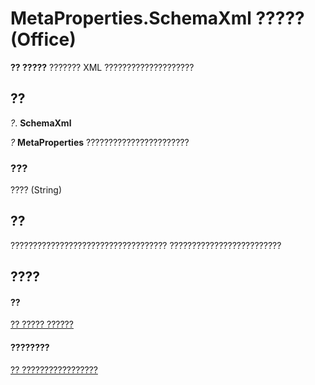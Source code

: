 
# MetaProperties.SchemaXml ????? (Office)

 **?? ?????** ??????? XML ????????????????????


## ??

 _?_. **SchemaXml**

 _?_ **MetaProperties** ???????????????????????


### ???

???? (String)


## ??

??????????????????????????????????? ?????????????????????????


## ????


#### ??


[?? ????? ??????](957a6e06-3348-b180-3655-06ffbfb69e12.md)
#### ????????


[?? ?????????????????](http://msdn.microsoft.com/library/0e2efa13-130c-59ad-07ee-8499f502064a%28Office.15%29.aspx)